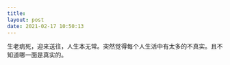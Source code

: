 ```yaml
---
title: 
layout: post
date: 2021-02-17 10:50:13
---
```


生老病死，迎来送往，人生本无常。突然觉得每个人生活中有太多的不真实。且不知道哪一面是真实的。